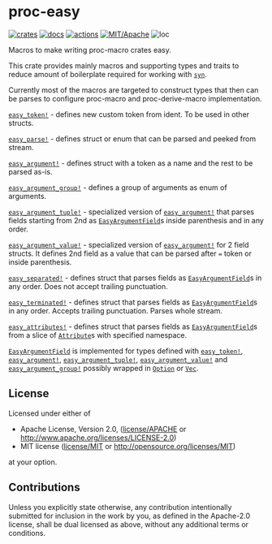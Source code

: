 # proc-easy

[![crates](https://img.shields.io/crates/v/proc-easy.svg?style=for-the-badge&label=proc-easy)](https://crates.io/crates/proc-easy)
[![docs](https://img.shields.io/badge/docs.rs-proc--easy-66c2a5?style=for-the-badge&labelColor=555555&logoColor=white)](https://docs.rs/proc-easy)
[![actions](https://img.shields.io/github/workflow/status/zakarumych/proc-easy/badge/master?style=for-the-badge)](https://github.com/zakarumych/proc-easy/actions?query=workflow%3ARust)
[![MIT/Apache](https://img.shields.io/badge/license-MIT%2FApache-blue.svg?style=for-the-badge)](COPYING)
![loc](https://img.shields.io/tokei/lines/github/zakarumych/proc-easy?style=for-the-badge)

Macros to make writing proc-macro crates easy.

This crate provides mainly macros and supporting types and traits
to reduce amount of boilerplate required for working with [`syn`].

Currently most of the macros are targeted to construct types
that then can be parses to configure proc-macro and proc-derive-macro implementation.

[`easy_token!`] - defines new custom token from ident. To be used in other structs.

[`easy_parse!`] - defines struct or enum that can be parsed and peeked from stream.

[`easy_argument!`] - defines struct with a token as a name and the rest to be parsed as-is.

[`easy_argument_group!`] - defines a group of arguments as enum of arguments.

[`easy_argument_tuple!`] - specialized version of [`easy_argument!`] that parses fields starting from 2nd as [`EasyArgumentField`]s inside parenthesis and in any order.

[`easy_argument_value!`] - specialized version of [`easy_argument!`] for 2 field structs. It defines 2nd field as a value that can be parsed after `=` token or inside parenthesis.

[`easy_separated!`] - defines struct that parses fields as [`EasyArgumentField`]s in any order. Does not accept trailing punctuation.

[`easy_terminated!`] - defines struct that parses fields as [`EasyArgumentField`]s in any order. Accepts trailing punctuation. Parses whole stream.

[`easy_attributes!`] - defines struct that parses fields as [`EasyArgumentField`]s from a slice of [`Attribute`]s with specified namespace.

[`EasyArgumentField`] is implemented for types defined with [`easy_token!`], [`easy_argument!`], [`easy_argument_tuple!`], [`easy_argument_value!`] and [`easy_argument_group!`] possibly wrapped in [`Option`] or [`Vec`].

[`easy_token!`]: https://docs.rs/proc-easy/0.1.0/proc_easy/macro.easy_token.html
[`easy_parse!`]: https://docs.rs/proc-easy/0.1.0/proc_easy/macro.easy_parse.html
[`easy_argument!`]: https://docs.rs/proc-easy/0.1.0/proc_easy/macro.easy_argument.html
[`easy_argument_group!`]: https://docs.rs/proc-easy/0.1.0/proc_easy/macro.easy_argument_group.html
[`easy_argument_tuple!`]: https://docs.rs/proc-easy/0.1.0/proc_easy/macro.easy_argument_tuple.html
[`easy_argument_value!`]: https://docs.rs/proc-easy/0.1.0/proc_easy/macro.easy_argument_value.html
[`easy_separated!`]: https://docs.rs/proc-easy/0.1.0/proc_easy/macro.easy_separated.html
[`easy_terminated!`]:  https://docs.rs/proc-easy/0.1.0/proc_easy/macro.easy_terminated.html
[`easy_attributes!`]: https://docs.rs/proc-easy/0.1.0/proc_easy/macro.easy_attributes.html
[`EasyArgumentField`]: https://docs.rs/proc-easy/latest/proc_easy/trait.EasyArgumentField.html
[`Attribute`]: https://docs.rs/syn/latest/syn/struct.Attribute.html
[`Option`]: https://doc.rust-lang.org/std/option/enum.Option.html
[`Vec`]: https://doc.rust-lang.org/std/vec/struct.Vec.html
[`syn`]: https://docs.rs/syn
## License

Licensed under either of

* Apache License, Version 2.0, ([license/APACHE](license/APACHE) or http://www.apache.org/licenses/LICENSE-2.0)
* MIT license ([license/MIT](license/MIT) or http://opensource.org/licenses/MIT)

at your option.

## Contributions

Unless you explicitly state otherwise, any contribution intentionally submitted for inclusion in the work by you, as defined in the Apache-2.0 license, shall be dual licensed as above, without any additional terms or conditions.
